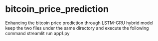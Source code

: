 # bitcoin_price_prediction
Enhancing the bitcoin price prediction through LSTM-GRU hybrid model
keep the two files under the same directory and execute the following command
streamlit run app1.py
